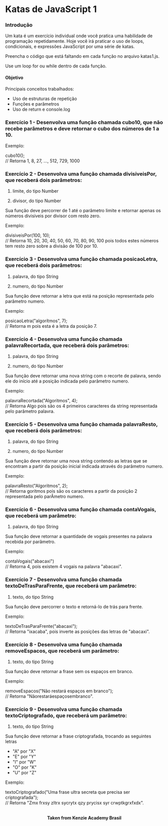 <h1>Katas de JavaScript 1</h1>

<h3>Introdução</h3>
Um kata é um exercício individual onde você pratica uma habilidade de programação repetidamente. Hoje você irá praticar o uso de loops, condicionais, e expressões JavaScript por uma série de katas.

Preencha o código que está faltando em cada função no arquivo katas1.js.

Use um loop for ou while dentro de cada função.

<h4>Objetivo</h4>
Principais conceitos trabalhados:

- Uso de estruturas de repetição
- Funções e parâmetros
- Uso de return e console.log

<h3>Exercício 1 - Desenvolva uma função chamada cubo10, que não recebe parâmetros e deve retornar o cubo dos números de 1 a 10.</h3>

Exemplo:

cubo10();  
⁠// Retorna 1, 8, 27, ..., 512, 729, 1000

<h3>Exercício 2 - Desenvolva uma função chamada divisiveisPor, que receberá dois parâmetros:</h3>

1. limite, do tipo Number

2. divisor, do tipo Number

Sua função deve percorrer de 1 até o parâmetro limite e retornar apenas os números divisíveis por divisor com resto zero.

Exemplo:

divisiveisPor(100, 10);  
⁠// Retorna 10, 20, 30, 40, 50, 60, 70, 80, 90, 100 pois todos estes números tem resto zero sobre a divisão de 100 por 10.

<h3>Exercício 3 - Desenvolva uma função chamada posicaoLetra, que receberá dois parâmetros:</h3>

1. palavra, do tipo String

2. numero, do tipo Number

Sua função deve retornar a letra que está na posição representada pelo parâmetro numero.

Exemplo:

posicaoLetra("algorítmos", 7);  
⁠// Retorna m pois esta é a letra da posição 7.
 
<h3>Exercício 4 - Desenvolva uma função chamada palavraRecortada, que receberá dois parâmetros:</h3>

1. palavra, do tipo String

2. numero, do tipo Number

Sua função deve retornar uma nova string com o recorte de palavra, sendo ele do início até a posição indicada pelo parâmetro numero.

Exemplo:

palavraRecortada("Algoritmos", 4);  
⁠// Retorna Algo pois são os 4 primeiros caracteres da string representada pelo parâmetro palavra.

<h3>Exercício 5 - Desenvolva uma função chamada palavraResto, que receberá dois parâmetros:</h3>

1. palavra, do tipo String

2. numero, do tipo Number

Sua função deve retornar uma nova string contendo as letras que se encontram a partir da posição inicial indicada através do parâmetro numero.

Exemplo:

palavraResto("Algoritmos", 2);  
⁠// Retorna goritmos pois são os caracteres a partir da posição 2 representada pelo parÂmetro numero.

<h3>Exercício 6 - Desenvolva uma função chamada contaVogais, que receberá um parâmetro:</h3>

1. palavra, do tipo String

Sua função deve retornar a quantidade de vogais presentes na palavra recebida por parâmetro.

Exemplo:

contaVogais("abacaxi")  
⁠// Retorna 4, pois existem 4 vogais na palavra "abacaxi".

<h3>Exercício 7 - Desenvolva uma função chamada textoDeTrasParaFrente, que receberá um parâmetro:</h3>

1. texto, do tipo String

Sua função deve percorrer o texto e retorná-lo de trás para frente.

Exemplo:

textoDeTrasParaFrente("abacaxi");  
⁠// Retorna "ixacaba", pois inverte as posições das letras de "abacaxi".

<h3>Exercício 8 - Desenvolva uma função chamada removeEspacos, que receberá um parâmetro:</h3>

1. texto, do tipo String

Sua função deve retornar a frase sem os espaços em branco.

Exemplo:

removeEspacos("Não restará   espaços em branco");  
⁠// Retorna "Nãorestaráespaçosembranco".

<h3>Exercício 9 - Desenvolva uma função chamada textoCriptografado, que receberá um parâmetro:</h3>

1. texto, do tipo String

Sua função deve retornar a frase criptografada, trocando as seguintes letras

- "A" por "X"  
- "E" por "Y"  
- "I" por "W"  
- "O" por "K"  
- "U" por "Z"  

Exemplo:

textoCriptografado("Uma frase ultra secreta que precisa ser criptografada");  
⁠// Retorna "Zmx frxsy zltrx sycrytx qzy prycisx syr crwptkgrxfxdx".
<br>
<br>

<p align="center"><b>Taken from Kenzie Academy Brasil</b></p>
